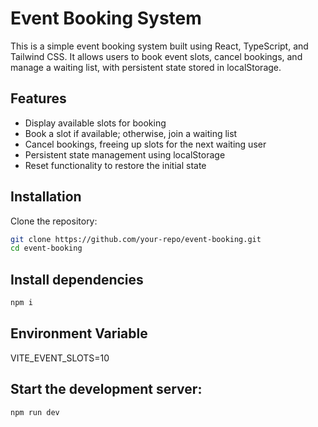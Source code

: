 # Event Booking System

This is a simple event booking system built using React, TypeScript, and Tailwind CSS. It allows users to book event slots, cancel bookings, and manage a waiting list, with persistent state stored in localStorage.

## Features

- Display available slots for booking
- Book a slot if available; otherwise, join a waiting list
- Cancel bookings, freeing up slots for the next waiting user
- Persistent state management using localStorage
- Reset functionality to restore the initial state

## Installation

Clone the repository:

```bash
git clone https://github.com/your-repo/event-booking.git
cd event-booking
```

## Install dependencies

 ```bash
 npm i
```
## Environment Variable 

VITE_EVENT_SLOTS=10

## Start the development server:

```bash
npm run dev
```